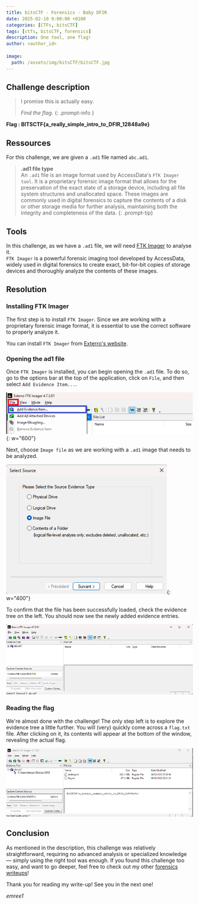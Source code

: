 ```yaml
---
title: bitsCTF - Forensics - Baby DFIR
date: 2025-02-10 9:00:00 +0100
categories: [CTFs, bitsCTF]
tags: [ctfs, bitsCTF, forensics]
description: One tool, one flag!
author: <author_id>

image:
  path: /assets/img/bitsCTF/bitsCTF.jpg
---
```


## Challenge description 

> I promise this is actually easy.
>
> *Find the flag.*
{: .prompt-info }

**Flag : BITSCTF{a_really_simple_intro_to_DFIR_12848a9e}**

## Ressources

For this challenge, we are given a `.ad1` file named `abc.ad1`.

> **.ad1 file type**  
> An `.ad1` file is an image format used by AccessData's `FTK Imager tool`. It is a proprietary forensic image format that allows for the preservation of the exact state of a storage device, including all file system structures and unallocated space. These images are commonly used in digital forensics to capture the contents of a disk or other storage media for further analysis, maintaining both the integrity and completeness of the data.
{: .prompt-tip}

## Tools 

In this challenge, as we have a `.ad1` file, we will need [FTK Imager](https://www.exterro.com/ftk-product-downloads/ftk-imager-4-7-3-81) to analyse it.   
`FTK Imager` is a powerful forensic imaging tool developed by AccessData, widely used in digital forensics to create exact, bit-for-bit copies of storage devices and thoroughly analyze the contents of these images.

## Resolution

### Installing FTK Imager

The first step is to install `FTK Imager`. Since we are working with a proprietary forensic image format, it is essential to use the correct software to properly analyze it.

You can install `FTK Imager` from [Exterro's website](https://www.exterro.com/ftk-product-downloads/ftk-imager-4-7-3-81). 

### Opening the ad1 file

Once `FTK Imager` is installed, you can begin opening the `.ad1` file. To do so, go to the options bar at the top of the application, click on `File`, and then select `Add Evidence Item...`.

![Screenshot showing the 'Add Evidence Item' option in FTK Imager's file menu.](/assets/img/bitsCTF/forensics/baby-dfir/add_evidence.png){: w="600"}

Next, choose `Image file` as we are working with a `.ad1` image that needs to be analyzed.

![Screenshot showing the selection of 'Image file' option in FTK Imager after clicking 'Add Evidence Item'.](/assets/img/bitsCTF/forensics/baby-dfir/image_file.png){: w="400"}

To confirm that the file has been successfully loaded, check the evidence tree on the left. You should now see the newly added evidence entries.

![Screenshot displaying the evidence tree in FTK Imager with added files visible.](/assets/img/bitsCTF/forensics/baby-dfir/evidence_tree.png)

### Reading the flag

We're almost done with the challenge! The only step left is to explore the evidence tree a little further. You will (very) quickly come across a `flag.txt` file. After clicking on it, its contents will appear at the bottom of the window, revealing the actual flag.

![Screenshot showing the content of the 'flag.txt' file in FTK Imager revealing the flag.](/assets/img/bitsCTF/forensics/baby-dfir/flag.png)

## Conclusion

As mentioned in the description, this challenge was relatively straightforward, requiring no advanced analysis or specialized knowledge — simply using the right tool was enough. If you found this challenge too easy, and want to go deeper, feel free to check out my other [forensics writeups](https://emree-1.github.io/categories/forensics/)! 

Thank you for reading my write-up! See you in the next one! 

*emree1*
